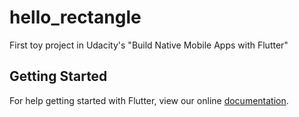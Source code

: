 # hello_rectangle

First toy project in Udacity&#x27;s &quot;Build Native Mobile Apps with Flutter&quot;

## Getting Started

For help getting started with Flutter, view our online
[documentation](https://flutter.io/).
